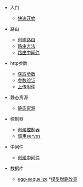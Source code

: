 * 入门

  * [快速开始](egg/start.md)
  
* 路由
  * [创建路由](egg/router.md)
  * [路由方法](egg/router_method.md)
  * [路由中间件](egg/router_middleware.md)
* http参数
  * [获取参数](egg/parameter.md)
  * [参数验证](egg/validation.md)
  * [上传附件](egg/http_file.md)
* 静态资源
  * [静态资源](egg/static_resource.md)
* 控制器
  * [创建控制器](egg/controller_create.md)
  * [调用serves](egg/serves_serves.md)
* 中间件
  * [创建中间件](egg/middleware.md)
* 数据库
  * [egg-sequelize](egg/sequelize.md)
  *[模型增删改查](egg/curd.md)